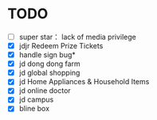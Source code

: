 # TODO

- [ ] super star： lack of media privilege
- [x] jdjr Redeem Prize Tickets
- [x] handle sign bug\*
- [x] jd dong dong farm
- [x] jd global shopping
- [x] jd Home Appliances & Household Items
- [x] jd online doctor
- [x] jd campus
- [x] bline box
